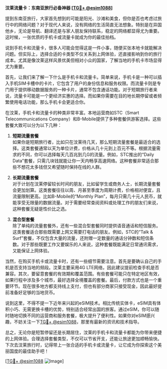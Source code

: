 **汶莱流量卡：东南亚旅行必备神器 [[TG💪+ @esim1088](https://t.me/s/esim1088)]**

提到东南亚旅行，大家首先想到的可能是阳光、沙滩和美食，但你是否也考虑过旅行中的网络问题？对于现代人来说，没有网络的生活简直无法想象。特别是在异国他乡，无论是导航、翻译还是与家人朋友保持联系，稳定的网络都显得尤为重要。这时候，一张优质的手机卡或流量卡就成为你的最佳拍档。

说到手机卡和流量卡，很多人可能会觉得这是一件小事，随便买张本地卡就能解决问题。但实际上，选择合适的卡类型不仅关系到上网体验，还直接影响到你的旅行成本。尤其是像汶莱这样风景优美但相对小众的国家，了解当地的手机卡市场显得尤为重要。

首先，让我们来了解一下什么是手机卡和流量卡。简单来说，手机卡是一种可以插入手机SIM卡槽中的卡片，它包含了用户的身份信息和服务权限。而流量卡则是专门用于提供移动数据服务的一种卡片，通常不包含通话功能。对于短期旅行者来说，流量卡可能是一个更经济实惠的选择。而如果你需要在目的地长期停留或者频繁使用电话功能，那么手机卡会更适合你。

在汶莱，手机卡和流量卡的种类非常丰富。本地运营商如STC（Smart Telecommunications Company）和B-Mobile提供了多种套餐供游客选择。这些套餐大致可以分为以下几种：

1. **短期流量套餐**  
   如果你是短期旅行者，比如只在汶莱待几天，那么短期流量套餐是最适合的选择。这类套餐通常以天为单位计费，价格从几十元到上百元不等。根据流量需求的不同，你可以选择每天几百兆到几G的流量。例如，STC推出的“Daily Data”套餐，只需几块钱就能让你一天内畅享高速网络。这种套餐非常适合那些不想花太多钱但又希望随时保持在线的人群。

2. **长期流量套餐**  
   对于计划在汶莱停留较长时间的朋友，比如留学生或商务人士，长期流量套餐会更加划算。这类套餐往往以周、月甚至季度为周期计费，价格相对便宜，且流量限制更高。比如B-Mobile的“Monthly Plan”，每月只需几十元人民币，就能享受无限量的数据流量。对于需要经常查阅资料或处理工作的朋友们来说，这种套餐无疑是性价比之选。

3. **混合型套餐**  
   除了单纯的流量套餐外，还有一些混合型套餐同时提供语音通话和短信服务。这类套餐适合那些既需要上网又需要打电话的朋友。例如，STC的“Talk & Surf”套餐，不仅包含大量的流量，还附赠一定数量的通话分钟数和短信条数。对于那些既要工作又要娱乐的人来说，这种套餐既能满足日常通讯需求，又能保证上网体验。

当然，在购买手机卡或流量卡时，还有一些细节需要注意。首先是要确认自己的手机是否支持当地的频段。汶莱主要采用4G LTE网络，因此建议提前检查手机是否兼容。其次，要留意套餐的有效期和覆盖范围。有些套餐可能只在特定地区有效，如果行程中涉及多个城市，最好选择全境覆盖的套餐。最后，付款方式也是一个重要环节。现在很多地方都支持线上支付，但也有部分商家只接受现金，因此最好提前准备好足够的当地货币。

说到这里，不得不提一下近年来兴起的eSIM技术。相比传统实体卡，eSIM具有体积小巧、无需更换卡槽的优势，特别适合经常出国的旅客。通过eSIM，你可以随时随地切换不同的运营商和服务套餐，极大提升了便利性。如果你对eSIM感兴趣，不妨关注一下[TG💪+ @esim1088](https://t.me/s/esim1088)，那里有最新的资讯和技术指导。

总之，无论你是短暂停留还是长期居住，汶莱的手机卡和流量卡都能为你带来便捷的上网体验。合理选择套餐类型，不仅可以节省开支，还能让旅途更加顺畅愉快。下次去汶莱旅行时，记得带上一张合适的手机卡或流量卡，让它成为你探索这个美丽国度的最佳助手吧！

[[TG💪+ @esim1088](https://t.me/s/esim1088) ![Image](https://i.postimg.cc/4NQfJmqS/Snipaste-2025-05-13-00-14-12.png)]